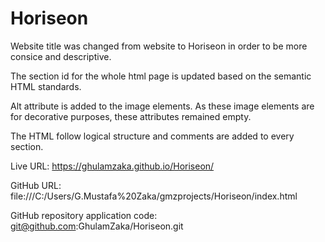 # Horiseon
Website title was changed from website to Horiseon in order to be more consice and descriptive.

The section id for the whole html page is updated based on the semantic HTML standards. 

Alt attribute is added to the image elements. As these image elements are for decorative purposes, these attributes remained empty. 

The HTML follow logical structure and comments are added to every section. 

Live URL: https://ghulamzaka.github.io/Horiseon/

GitHub URL: file:///C:/Users/G.Mustafa%20Zaka/gmzprojects/Horiseon/index.html

GitHub repository application code: git@github.com:GhulamZaka/Horiseon.git